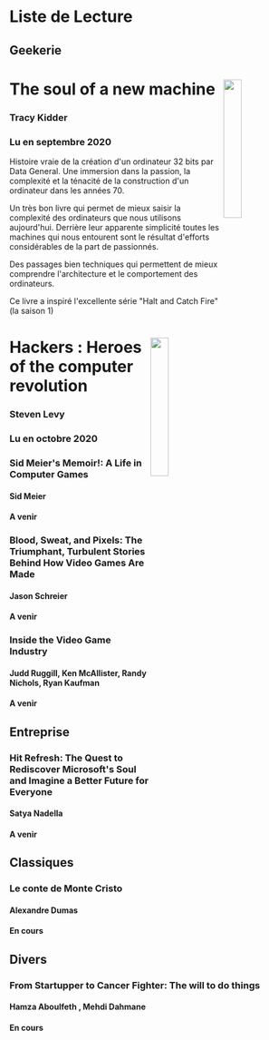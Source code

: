 # Liste de Lecture

## Geekerie

<div width="100%">
  <img width="25%" align="right" src="https://i.gr-assets.com/images/S/compressed.photo.goodreads.com/books/1431802320l/19188077._SY475_.jpg">
  <h1>The soul of a new machine</h1>
  <h3>Tracy Kidder</h3>
  <h3>Lu en septembre 2020</h3>

  <p>Histoire vraie de la création d'un ordinateur 32 bits par Data General. Une immersion dans la passion, la complexité et la ténacité de la construction d'un ordinateur dans les années 70. </p>
  <p>Un très bon livre qui permet de mieux saisir la complexité des ordinateurs que nous utilisons aujourd'hui. Derrière leur apparente simplicité toutes les machines qui nous entourent sont le résultat d'efforts considérables de la part de passionnés.</p>
  <p>Des passages bien techniques qui permettent de mieux comprendre l'architecture et le comportement des ordinateurs.</p>
  <p>Ce livre a inspiré l'excellente série "Halt and Catch Fire" (la saison 1)</p>
</div> 

<div width="100%">
  <img width="25%" align="right" src="https://images-na.ssl-images-amazon.com/images/I/91JTO5QC9vL.jpg">
  <h1>Hackers : Heroes of the computer revolution</h1>
  <h3>Steven Levy</h3>
  <h3>Lu en octobre 2020</h3>
</div>

### Sid Meier's Memoir!: A Life in Computer Games
#### Sid Meier
#### A venir

### Blood, Sweat, and Pixels: The Triumphant, Turbulent Stories Behind How Video Games Are Made
#### Jason Schreier
#### A venir

### Inside the Video Game Industry
#### Judd Ruggill, Ken McAllister, Randy Nichols, Ryan Kaufman
#### A venir

## Entreprise

### Hit Refresh: The Quest to Rediscover Microsoft's Soul and Imagine a Better Future for Everyone
#### Satya Nadella 
#### A venir

## Classiques

### Le conte de Monte Cristo
#### Alexandre Dumas
#### En cours

## Divers

### From Startupper to Cancer Fighter: The will to do things
#### Hamza Aboulfeth , Mehdi Dahmane
#### En cours
